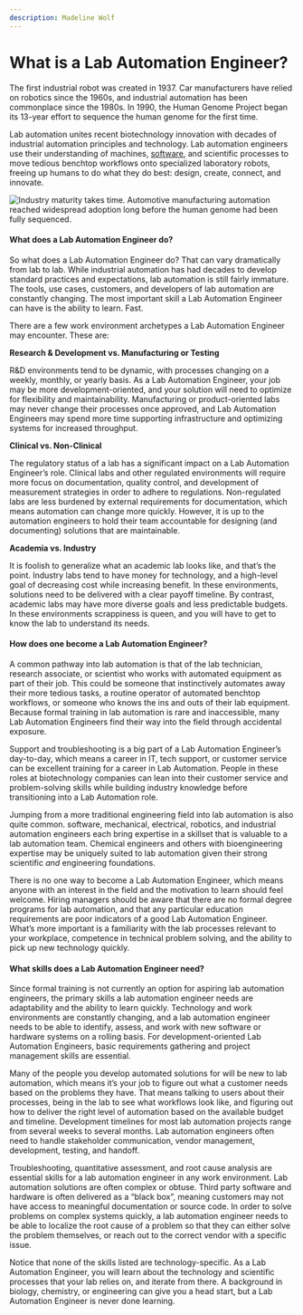 ```yaml
---
description: Madeline Wolf
---
```


# What is a Lab Automation Engineer?

The first industrial robot was created in 1937. Car manufacturers have relied on robotics since the 1960s, and industrial automation has been commonplace since the 1980s. In 1990, the Human Genome Project began its 13-year effort to sequence the human genome for the first time.

Lab automation unites recent biotechnology innovation with decades of industrial automation principles and technology. Lab automation engineers use their understanding of machines, [software](https://theautomatedlab.com/article.html?content=automation-software-landscape), and scientific processes to move tedious benchtop workflows onto specialized laboratory robots, freeing up humans to do what they do best: design, create, connect, and innovate.

![Industry maturity takes time. Automotive manufacturing automation reached widespread adoption long before the human genome had been fully sequenced.](https://theautomatedlab.com/assets/images/content/automation-timeline.png)

#### What does a Lab Automation Engineer do?

So what does a Lab Automation Engineer do? That can vary dramatically from lab to lab. While industrial automation has had decades to develop standard practices and expectations, lab automation is still fairly immature. The tools, use cases, customers, and developers of lab automation are constantly changing. The most important skill a Lab Automation Engineer can have is the ability to learn. Fast.

There are a few work environment archetypes a Lab Automation Engineer may encounter. These are:

**Research & Development vs. Manufacturing or Testing**

R\&D environments tend to be dynamic, with processes changing on a weekly, monthly, or yearly basis. As a Lab Automation Engineer, your job may be more development-oriented, and your solution will need to optimize for flexibility and maintainability. Manufacturing or product-oriented labs may never change their processes once approved, and Lab Automation Engineers may spend more time supporting infrastructure and optimizing systems for increased throughput.

**Clinical vs. Non-Clinical**

The regulatory status of a lab has a significant impact on a Lab Automation Engineer’s role. Clinical labs and other regulated environments will require more focus on documentation, quality control, and development of measurement strategies in order to adhere to regulations. Non-regulated labs are less burdened by external requirements for documentation, which means automation can change more quickly. However, it is up to the automation engineers to hold their team accountable for designing (and documenting) solutions that are maintainable.

**Academia vs. Industry**

It is foolish to generalize what an academic lab looks like, and that’s the point. Industry labs tend to have money for technology, and a high-level goal of decreasing cost while increasing benefit. In these environments, solutions need to be delivered with a clear payoff timeline. By contrast, academic labs may have more diverse goals and less predictable budgets. In these environments scrappiness is queen, and you will have to get to know the lab to understand its needs.

#### How does one become a Lab Automation Engineer?

A common pathway into lab automation is that of the lab technician, research associate, or scientist who works with automated equipment as part of their job. This could be someone that instinctively automates away their more tedious tasks, a routine operator of automated benchtop workflows, or someone who knows the ins and outs of their lab equipment. Because formal training in lab automation is rare and inaccessible, many Lab Automation Engineers find their way into the field through accidental exposure.

Support and troubleshooting is a big part of a Lab Automation Engineer’s day-to-day, which means a career in IT, tech support, or customer service can be excellent training for a career in Lab Automation. People in these roles at biotechnology companies can lean into their customer service and problem-solving skills while building industry knowledge before transitioning into a Lab Automation role.

Jumping from a more traditional engineering field into lab automation is also quite common. software, mechanical, electrical, robotics, and industrial automation engineers each bring expertise in a skillset that is valuable to a lab automation team. Chemical engineers and others with bioengineering expertise may be uniquely suited to lab automation given their strong scientific _and_ engineering foundations.

There is no one way to become a Lab Automation Engineer, which means anyone with an interest in the field and the motivation to learn should feel welcome. Hiring managers should be aware that there are no formal degree programs for lab automation, and that any particular education requirements are poor indicators of a good Lab Automation Engineer. What’s more important is a familiarity with the lab processes relevant to your workplace, competence in technical problem solving, and the ability to pick up new technology quickly.

#### What skills does a Lab Automation Engineer need?

Since formal training is not currently an option for aspiring lab automation engineers, the primary skills a lab automation engineer needs are adaptability and the ability to learn quickly. Technology and work environments are constantly changing, and a lab automation engineer needs to be able to identify, assess, and work with new software or hardware systems on a rolling basis. For development-oriented Lab Automation Engineers, basic requirements gathering and project management skills are essential.

Many of the people you develop automated solutions for will be new to lab automation, which means it’s your job to figure out what a customer needs based on the problems they have. That means talking to users about their processes, being in the lab to see what workflows look like, and figuring out how to deliver the right level of automation based on the available budget and timeline. Development timelines for most lab automation projects range from several weeks to several months. Lab automation engineers often need to handle stakeholder communication, vendor management, development, testing, and handoff.

Troubleshooting, quantitative assessment, and root cause analysis are essential skills for a lab automation engineer in any work environment. Lab automation solutions are often complex or obtuse. Third party software and hardware is often delivered as a “black box”, meaning customers may not have access to meaningful documentation or source code. In order to solve problems on complex systems quickly, a lab automation engineer needs to be able to localize the root cause of a problem so that they can either solve the problem themselves, or reach out to the correct vendor with a specific issue.

Notice that none of the skills listed are technology-specific. As a Lab Automation Engineer, you will learn about the technology and scientific processes that your lab relies on, and iterate from there. A background in biology, chemistry, or engineering can give you a head start, but a Lab Automation Engineer is never done learning.
